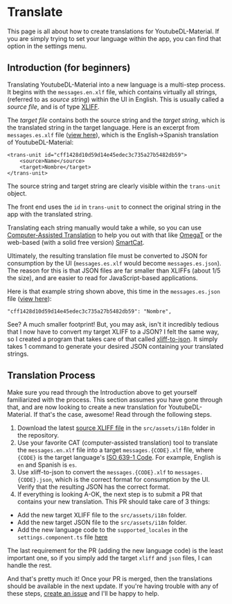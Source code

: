 # Translate

This page is all about how to create translations for YoutubeDL-Material. If you are simply trying to set your language within the app, you can find that option in the settings menu.

## Introduction (for beginners)

Translating YoutubeDL-Material into a new language is a multi-step process. It begins with the `messages.en.xlf` file, which contains virtually all strings, (referred to as *source string*) within the UI in English. This is usually called a *source file*, and is of type [XLIFF](https://en.wikipedia.org/wiki/XLIFF).

The *target file* contains both the source string and the *target string*, which is the translated string in the target language. Here is an excerpt from `messages.es.xlf` file ([view here](https://github.com/Tzahi12345/YoutubeDL-Material/blob/master/src/assets/i18n/messages.es.xlf)), which is the English->Spanish translation of YoutubeDL-Material:

	<trans-unit id="cff1428d10d59d14e45edec3c735a27b5482db59">
		<source>Name</source>
		<target>Nombre</target>
	</trans-unit>

The source string and target string are clearly visible within the `trans-unit` object.

The front end uses the `id` in `trans-unit` to connect the original string in the app with the translated string.

Translating each string manually would take a while, so you can use [Computer-Assisted Translation](https://en.wikipedia.org/wiki/Comparison_of_computer-assisted_translation_tools#References) to help you out with that like [OmegaT](https://omegat.org/) or the web-based (with a solid free version) [SmartCat](https://us.smartcat.ai/).

Ultimately, the resulting translation file must be converted to JSON for consumption by the UI (`messages.es.xlf` would become `messages.es.json`). The reason for this is that JSON files are far smaller than XLIFFs (about 1/5 the size), and are easier to read for JavaScript-based applications.

Here is that example string shown above, this time in the `messages.es.json` file ([view here](https://github.com/Tzahi12345/YoutubeDL-Material/blob/master/src/assets/i18n/messages.es.json)):

	"cff1428d10d59d14e45edec3c735a27b5482db59": "Nombre",

See? A much smaller footprint! But, you may ask, isn't it incredibly tedious that I now have to convert my target XLIFF to a JSON? I felt the same way, so I created a program that takes care of that called [xliff-to-json](https://github.com/Tzahi12345/xliff-to-json). It simply takes 1 command to generate your desired JSON containing your translated strings.

## Translation Process

Make sure you read through the Introduction above to get yourself familiarized with the process. This section assumes you have gone through that, and are now looking to create a new translation for YoutubeDL-Material. If that's the case, awesome! Read through the following steps.

1. Download the latest [source XLIFF file](https://github.com/Tzahi12345/YoutubeDL-Material/blob/master/src/assets/i18n/messages.en.xlf) in the `src/assets/i18n` folder in the repository.
2. Use your favorite CAT (computer-assisted translation) tool to translate the `messages.en.xlf` file into a target `messages.{CODE}.xlf` file, where `{CODE}` is the target language's [ISO 639-1 Code](https://www.loc.gov/standards/iso639-2/php/code_list.php). For example, English is `en` and Spanish is `es`.
3. Use xliff-to-json to convert the `messages.{CODE}.xlf` to `messages.{CODE}.json`, which is the correct format for consumption by the UI. Verify that the resulting JSON has the correct format.
4. If everything is looking A-OK, the next step is to submit a PR that contains your new translation. This PR should take care of 3 things:
* Add the new target XLIFF file to the `src/assets/i18n` folder.
* Add the new target JSON file to the `src/assets/i18n` folder.
* Add the new language code to the `supported_locales` in the `settings.component.ts` file [here](https://github.com/Tzahi12345/YoutubeDL-Material/blob/master/src/app/settings/settings.component.ts)

The last requirement for the PR (adding the new language code) is the least important one, so if you simply add the target `xliff` and `json` files, I can handle the rest.

And that's pretty much it! Once your PR is merged, then the translations should be available in the next update. If you're having trouble with any of these steps, [create an issue](https://github.com/Tzahi12345/YoutubeDL-Material/issues) and I'll be happy to help.